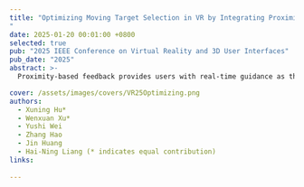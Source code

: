 ```yaml
---
title: "Optimizing Moving Target Selection in VR by Integrating Proximity-Based Feedback Types and Modalities
"
date: 2025-01-20 00:01:00 +0800
selected: true
pub: "2025 IEEE Conference on Virtual Reality and 3D User Interfaces"
pub_date: "2025"
abstract: >-
  Proximity-based feedback provides users with real-time guidance as they approach an interaction goal. This type of feedback is par ticularly useful for tasks that require guidance during the interac tion process, such as selecting moving targets. This work explores proximity-based feedback types and modalities to improve the se lection of moving targets in VR by leveraging three feedback types that combine visual, auditory, and haptic modalities. We evalu ated the performance of these mechanisms through two user stud ies, analyzing both objective data (e.g., selection time, error rate) and subjective data (e.g., user experience, preferences) to explore the characteristics of feedback types across different modalities and to examine the roles of various modalities within multimodal com binations. Our findings suggest optimal selection mechanisms for developers and should be tailored to different goals: achieving user precision, enabling quick movement to a target, considering task duration, and enhancing entertainment value. We also discuss ap plications that correspond to these different perspectives.

cover: /assets/images/covers/VR25Optimizing.png
authors:
  - Xuning Hu*
  - Wenxuan Xu*
  - Yushi Wei
  - Zhang Hao
  - Jin Huang
  - Hai-Ning Liang (* indicates equal contribution)
links:
  
---
```

